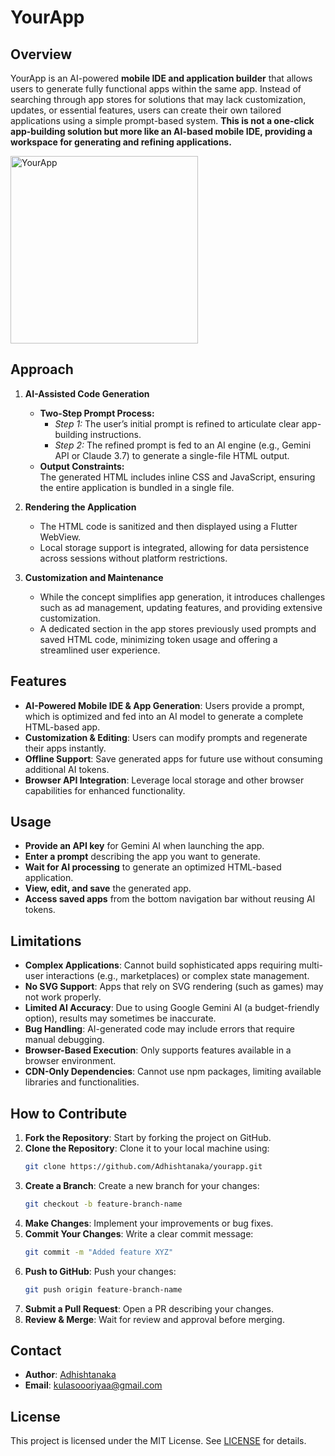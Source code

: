 # YourApp

## Overview
YourApp is an AI-powered **mobile IDE and application builder** that allows users to generate fully functional apps within the same app. Instead of searching through app stores for solutions that may lack customization, updates, or essential features, users can create their own tailored applications using a simple prompt-based system. **This is not a one-click app-building solution but more like an AI-based mobile IDE, providing a workspace for generating and refining applications.**

<img src="rss2.gif" alt="YourApp" width="300">


## Approach

1. **AI-Assisted Code Generation**  
   - **Two-Step Prompt Process:**  
     - *Step 1:* The user’s initial prompt is refined to articulate clear app-building instructions.
     - *Step 2:* The refined prompt is fed to an AI engine (e.g., Gemini API or Claude 3.7) to generate a single-file HTML output.  
   - **Output Constraints:**  
     The generated HTML includes inline CSS and JavaScript, ensuring the entire application is bundled in a single file.

2. **Rendering the Application**  
   - The HTML code is sanitized and then displayed using a Flutter WebView.
   - Local storage support is integrated, allowing for data persistence across sessions without platform restrictions.

3. **Customization and Maintenance**  
   - While the concept simplifies app generation, it introduces challenges such as ad management, updating features, and providing extensive customization.
   - A dedicated section in the app stores previously used prompts and saved HTML code, minimizing token usage and offering a streamlined user experience.

## Features
- **AI-Powered Mobile IDE & App Generation**: Users provide a prompt, which is optimized and fed into an AI model to generate a complete HTML-based app.
- **Customization & Editing**: Users can modify prompts and regenerate their apps instantly.
- **Offline Support**: Save generated apps for future use without consuming additional AI tokens.
- **Browser API Integration**: Leverage local storage and other browser capabilities for enhanced functionality.

## Usage
- **Provide an API key** for Gemini AI when launching the app.
- **Enter a prompt** describing the app you want to generate.
- **Wait for AI processing** to generate an optimized HTML-based application.
- **View, edit, and save** the generated app.
- **Access saved apps** from the bottom navigation bar without reusing AI tokens.

## Limitations
- **Complex Applications**: Cannot build sophisticated apps requiring multi-user interactions (e.g., marketplaces) or complex state management.
- **No SVG Support**: Apps that rely on SVG rendering (such as games) may not work properly.
- **Limited AI Accuracy**: Due to using Google Gemini AI (a budget-friendly option), results may sometimes be inaccurate.
- **Bug Handling**: AI-generated code may include errors that require manual debugging.
- **Browser-Based Execution**: Only supports features available in a browser environment.
- **CDN-Only Dependencies**: Cannot use npm packages, limiting available libraries and functionalities.

## How to Contribute
1. **Fork the Repository**: Start by forking the project on GitHub.
2. **Clone the Repository**: Clone it to your local machine using:
   ```sh
   git clone https://github.com/Adhishtanaka/yourapp.git
   ```
3. **Create a Branch**: Create a new branch for your changes:
   ```sh
   git checkout -b feature-branch-name
   ```
4. **Make Changes**: Implement your improvements or bug fixes.
5. **Commit Your Changes**: Write a clear commit message:
   ```sh
   git commit -m "Added feature XYZ"
   ```
6. **Push to GitHub**: Push your changes:
   ```sh
   git push origin feature-branch-name
   ```
7. **Submit a Pull Request**: Open a PR describing your changes.
8. **Review & Merge**: Wait for review and approval before merging.

## Contact
- **Author**: [Adhishtanaka](https://github.com/Adhishtanaka)
- **Email**: kulasoooriyaa@gmail.com

## License
This project is licensed under the MIT License. See [LICENSE](LICENSE) for details.

